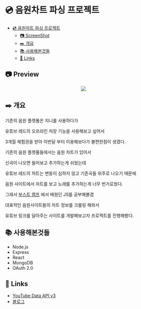 # 💿 음원차트 파싱 프로젝트


<!-- @import "[TOC]" {cmd="toc" depthFrom=1 depthTo=6 orderedList=false} -->
<!-- code_chunk_output -->

* [💿 음원차트 파싱 프로젝트](#음원차트-파싱-프로젝트)
	* [📷 ScreenShot](#screenshot)
	* [✒️ 개요](#️-개요)
	* [📚 사용해본것들](#사용해본것들)
	* [🔗 Links](#links)

<!-- /code_chunk_output -->



## 📷 Preview

<center><img src="/preview.gif"></center>

## ✒️ 개요
기존의 음원 플랫폼은 지니를 사용하다가

유튜브 레드의 오프라인 저장 기능을 사용해보고 싶어서

3개월 체험권을 받아 이번달 부터 이용해보다가 불편한점이 생겼다.

기존의 음원 플랫폼들에서는 음원 차트가 있어서

신곡이 나오면 들어보고 추가하는게 쉬웠는데

유튜브 레드의 차트는 변동이 심하지 않고 기존곡들 위주로 나오기 때문에

음원 사이트에서 차트를 보고 노래를 추가하는게 너무 번거로웠다.

그래서 [부스트 캠프]('https://redgee.tistory.com/entry/asd') 에서 배웠던 JS를 공부해볼겸

대표적인 음원사이트들의 차트 정보를 크롤링 해와서

유튜브 링크를 달아주는 사이트를 개발해보고자 프로젝트를 진행해봤다.


## 📚 사용해본것들
- Node.js
- Express
- React
- MongoDB
- OAuth 2.0


## 🔗 Links

- [YouTube Data API v3](https://developers.google.com/youtube/v3/getting-started?hl=ko)
- [블로그](https://redgee.tistory.com/)
